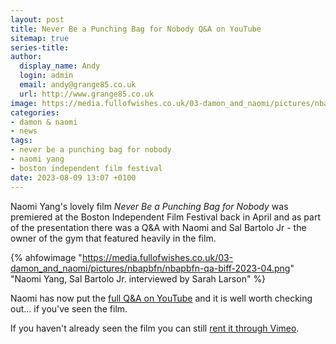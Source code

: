```yaml
---
layout: post
title: Never Be a Punching Bag for Nobody Q&A on YouTube
sitemap: true
series-title:
author:
  display_name: Andy
  login: admin
  email: andy@grange85.co.uk
  url: http://www.grange85.co.uk
image: https://media.fullofwishes.co.uk/03-damon_and_naomi/pictures/nbapbfn/nbapbfn-qa-biff-2023-04.png
categories:
- damon & naomi
- news
tags:
- never be a punching bag for nobody
- naomi yang
- boston independent film festival
date: 2023-08-09 13:07 +0100
---
```

Naomi Yang's lovely film _Never Be a Punching Bag for Nobody_ was premiered at the Boston Independent Film Festival back in April and as part of the presentation there was a Q&A with Naomi and Sal Bartolo Jr - the owner of the gym that featured heavily in the film.

{% ahfowimage "https://media.fullofwishes.co.uk/03-damon_and_naomi/pictures/nbapbfn/nbapbfn-qa-biff-2023-04.png" "Naomi Yang, Sal Bartolo Jr. interviewed by Sarah Larson" %}

Naomi has now put the [full Q&A on YouTube](https://www.youtube.com/watch?v=Lvh0BUaLh8I) and it is well worth checking out... if you've seen the film. 

If you haven't already seen the film you can still [rent it through Vimeo](https://vimeo.com/ondemand/punchingbag).


